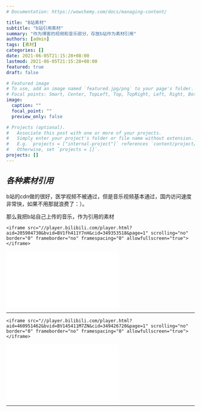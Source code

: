 ```yaml
---
# Documentation: https://wowchemy.com/docs/managing-content/

title: "B站素材"
subtitle: "b站引用素材"
summary: "作为博客的视频和音乐部分，存放b站作为素材引用"
authors: [admin]
tags: [素材]
categories: []
date: 2021-06-05T21:15:28+08:00
lastmod: 2021-06-05T21:15:28+08:00
featured: true
draft: false

# Featured image
# To use, add an image named `featured.jpg/png` to your page's folder.
# Focal points: Smart, Center, TopLeft, Top, TopRight, Left, Right, BottomLeft, Bottom, BottomRight.
image:
  caption: ""
  focal_point: ""
  preview_only: false

# Projects (optional).
#   Associate this post with one or more of your projects.
#   Simply enter your project's folder or file name without extension.
#   E.g. `projects = ["internal-project"]` references `content/project/deep-learning/index.md`.
#   Otherwise, set `projects = []`.
projects: []
---
```




## ***各种素材引用***

b站的cdn做的很好，医学视频不被通过，但是音乐视频基本通过，国内访问速度非常快，如果不用那就浪费了：）。

那么我把b站自己上传的音乐，作为引用的素材

```
<iframe src="//player.bilibili.com/player.html?aid=205904730&bvid=BV1fh411Y7nH&cid=349353518&page=1" scrolling="no" border="0" frameborder="no" framespacing="0" allowfullscreen="true"> </iframe>
```

<iframe src="//player.bilibili.com/player.html?aid=205904730&bvid=BV1fh411Y7nH&cid=349353518&page=1" scrolling="no" border="0" frameborder="no" framespacing="0" allowfullscreen="true"> </iframe>

---

```
<iframe src="//player.bilibili.com/player.html?aid=460951462&bvid=BV145411M7ZN&cid=349426720&page=1" scrolling="no" border="0" frameborder="no" framespacing="0" allowfullscreen="true"> </iframe>
```


<iframe src="//player.bilibili.com/player.html?aid=460951462&bvid=BV145411M7ZN&cid=349426720&page=1" scrolling="no" border="0" frameborder="no" framespacing="0" allowfullscreen="true"> </iframe>

---


<script src="https://utteranc.es/client.js"
        repo="emedsy/starter-academic"
        issue-term="pathname"
        theme="github-light"
        crossorigin="anonymous"
        async>
</script>
